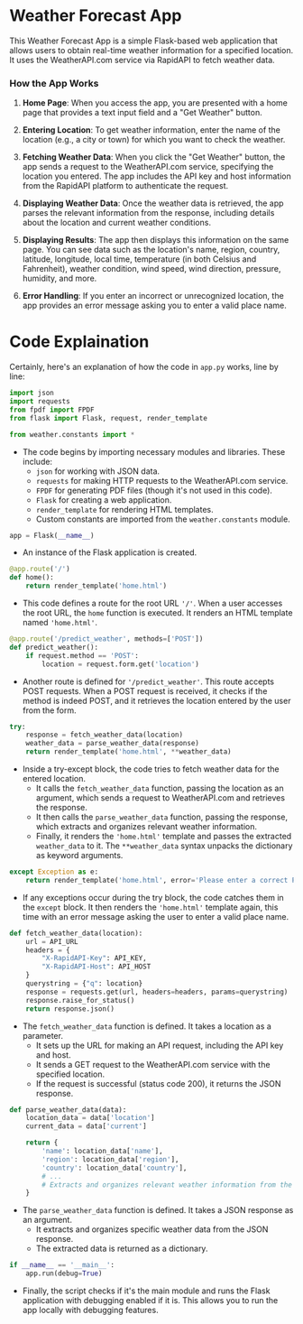 # Weather Forecast App

This Weather Forecast App is a simple Flask-based web application that allows users to obtain real-time weather information for a specified location. It uses the WeatherAPI.com service via RapidAPI to fetch weather data.

### How the App Works

1. **Home Page**: When you access the app, you are presented with a home page that provides a text input field and a "Get Weather" button.

2. **Entering Location**: To get weather information, enter the name of the location (e.g., a city or town) for which you want to check the weather. 

3. **Fetching Weather Data**: When you click the "Get Weather" button, the app sends a request to the WeatherAPI.com service, specifying the location you entered. The app includes the API key and host information from the RapidAPI platform to authenticate the request.

4. **Displaying Weather Data**: Once the weather data is retrieved, the app parses the relevant information from the response, including details about the location and current weather conditions. 

5. **Displaying Results**: The app then displays this information on the same page. You can see data such as the location's name, region, country, latitude, longitude, local time, temperature (in both Celsius and Fahrenheit), weather condition, wind speed, wind direction, pressure, humidity, and more.

6. **Error Handling**: If you enter an incorrect or unrecognized location, the app provides an error message asking you to enter a valid place name.




# Code Explaination
Certainly, here's an explanation of how the code in `app.py` works, line by line:

```python
import json
import requests
from fpdf import FPDF
from flask import Flask, request, render_template

from weather.constants import *
```

- The code begins by importing necessary modules and libraries. These include:
  - `json` for working with JSON data.
  - `requests` for making HTTP requests to the WeatherAPI.com service.
  - `FPDF` for generating PDF files (though it's not used in this code).
  - `Flask` for creating a web application.
  - `render_template` for rendering HTML templates.
  - Custom constants are imported from the `weather.constants` module.

```python
app = Flask(__name__)
```

- An instance of the Flask application is created.

```python
@app.route('/')
def home():
    return render_template('home.html')
```

- This code defines a route for the root URL `'/'`. When a user accesses the root URL, the `home` function is executed. It renders an HTML template named `'home.html'`.

```python
@app.route('/predict_weather', methods=['POST'])
def predict_weather():
    if request.method == 'POST':
        location = request.form.get('location')
```

- Another route is defined for `'/predict_weather'`. This route accepts POST requests. When a POST request is received, it checks if the method is indeed POST, and it retrieves the location entered by the user from the form.

```python
try:
    response = fetch_weather_data(location)
    weather_data = parse_weather_data(response)
    return render_template('home.html', **weather_data)
```

- Inside a try-except block, the code tries to fetch weather data for the entered location.
  - It calls the `fetch_weather_data` function, passing the location as an argument, which sends a request to WeatherAPI.com and retrieves the response.
  - It then calls the `parse_weather_data` function, passing the response, which extracts and organizes relevant weather information.
  - Finally, it renders the `'home.html'` template and passes the extracted `weather_data` to it. The `**weather_data` syntax unpacks the dictionary as keyword arguments.

```python
except Exception as e:
    return render_template('home.html', error='Please enter a correct Place name...')
```

- If any exceptions occur during the try block, the code catches them in the `except` block. It then renders the `'home.html'` template again, this time with an error message asking the user to enter a valid place name.

```python
def fetch_weather_data(location):
    url = API_URL
    headers = {
        "X-RapidAPI-Key": API_KEY,
        "X-RapidAPI-Host": API_HOST
    }
    querystring = {"q": location}
    response = requests.get(url, headers=headers, params=querystring)
    response.raise_for_status()
    return response.json()
```

- The `fetch_weather_data` function is defined. It takes a location as a parameter.
  - It sets up the URL for making an API request, including the API key and host.
  - It sends a GET request to the WeatherAPI.com service with the specified location.
  - If the request is successful (status code 200), it returns the JSON response.

```python
def parse_weather_data(data):
    location_data = data['location']
    current_data = data['current']

    return {
        'name': location_data['name'],
        'region': location_data['region'],
        'country': location_data['country'],
        # ...
        # Extracts and organizes relevant weather information from the JSON response.
    }
```

- The `parse_weather_data` function is defined. It takes a JSON response as an argument.
  - It extracts and organizes specific weather data from the JSON response.
  - The extracted data is returned as a dictionary.

```python
if __name__ == '__main__':
    app.run(debug=True)
```

- Finally, the script checks if it's the main module and runs the Flask application with debugging enabled if it is. This allows you to run the app locally with debugging features.